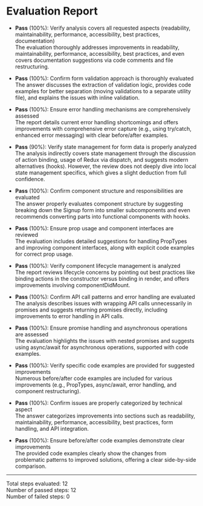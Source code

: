 # Evaluation Report

- **Pass** (100%): Verify analysis covers all requested aspects (readability, maintainability, performance, accessibility, best practices, documentation)  
  The evaluation thoroughly addresses improvements in readability, maintainability, performance, accessibility, best practices, and even covers documentation suggestions via code comments and file restructuring.

- **Pass** (100%): Confirm form validation approach is thoroughly evaluated  
  The answer discusses the extraction of validation logic, provides code examples for better separation (moving validations to a separate utility file), and explains the issues with inline validation.

- **Pass** (100%): Ensure error handling mechanisms are comprehensively assessed  
  The report details current error handling shortcomings and offers improvements with comprehensive error capture (e.g., using try/catch, enhanced error messaging) with clear before/after examples.

- **Pass** (90%): Verify state management for form data is properly analyzed  
  The analysis indirectly covers state management through the discussion of action binding, usage of Redux via dispatch, and suggests modern alternatives (hooks). However, the review does not deeply dive into local state management specifics, which gives a slight deduction from full confidence.

- **Pass** (100%): Confirm component structure and responsibilities are evaluated  
  The answer properly evaluates component structure by suggesting breaking down the Signup form into smaller subcomponents and even recommends converting parts into functional components with hooks.

- **Pass** (100%): Ensure prop usage and component interfaces are reviewed  
  The evaluation includes detailed suggestions for handling PropTypes and improving component interfaces, along with explicit code examples for correct prop usage.

- **Pass** (100%): Verify component lifecycle management is analyzed  
  The report reviews lifecycle concerns by pointing out best practices like binding actions in the constructor versus binding in render, and offers improvements involving componentDidMount.

- **Pass** (100%): Confirm API call patterns and error handling are evaluated  
  The analysis describes issues with wrapping API calls unnecessarily in promises and suggests returning promises directly, including improvements to error handling in API calls.

- **Pass** (100%): Ensure promise handling and asynchronous operations are assessed  
  The evaluation highlights the issues with nested promises and suggests using async/await for asynchronous operations, supported with code examples.

- **Pass** (100%): Verify specific code examples are provided for suggested improvements  
  Numerous before/after code examples are included for various improvements (e.g., PropTypes, async/await, error handling, and component restructuring).

- **Pass** (100%): Confirm issues are properly categorized by technical aspect  
  The answer categorizes improvements into sections such as readability, maintainability, performance, accessibility, best practices, form handling, and API integration.

- **Pass** (100%): Ensure before/after code examples demonstrate clear improvements  
  The provided code examples clearly show the changes from problematic patterns to improved solutions, offering a clear side-by-side comparison.

---

Total steps evaluated: 12  
Number of passed steps: 12  
Number of failed steps: 0
